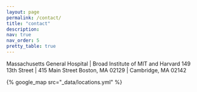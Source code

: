 ```yaml
---
layout: page
permalink: /contact/
title: "contact"
description: 
nav: true
nav_order: 5
pretty_table: true
---
```


Massachusetts General Hospital       |    Broad Institute of MIT and Harvard
149 13th Street       |    415 Main Street
Boston, MA 02129       |    Cambridge, MA 02142

{% google_map src="_data/locations.yml" %}
